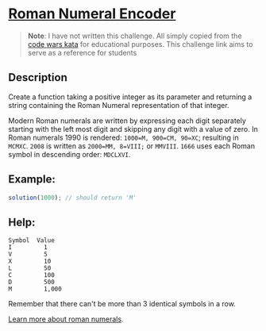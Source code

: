 # [Roman Numeral Encoder](https://www.codewars.com/kata/51b62bf6a9c58071c600001b/)

> **Note**: I have not written this challenge. All simply copied from the [code wars kata](https://www.codewars.com/kata/51b62bf6a9c58071c600001b/) for educational purposes. This challenge link aims to serve as a reference for students

## Description

Create a function taking a positive integer as its parameter and returning a string containing the Roman Numeral representation of that integer.

Modern Roman numerals are written by expressing each digit separately starting with the left most digit and skipping any digit with a value of zero. In Roman numerals 1990 is rendered: `1000=M, 900=CM, 90=XC`; resulting in `MCMXC`. `2008` is written as `2000=MM, 8=VIII;` or `MMVIII`. `1666` uses each Roman symbol in descending order: `MDCLXVI`.

## Example:

```javascript
solution(1000); // should return 'M'
```

## Help:

```
Symbol	Value
I	      1
V	      5
X	      10
L	      50
C	      100
D	      500
M	      1,000
```

Remember that there can't be more than 3 identical symbols in a row.

[Learn more about roman numerals](http://en.wikipedia.org/wiki/Roman_numerals).
